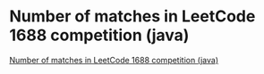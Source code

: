 # Number of matches in LeetCode 1688 competition (java)
[Number of matches in LeetCode 1688 competition (java)](https://aiwithcloud.com/2022/09/16/number_of_matches_in_leetcode_1688_competition_java/)